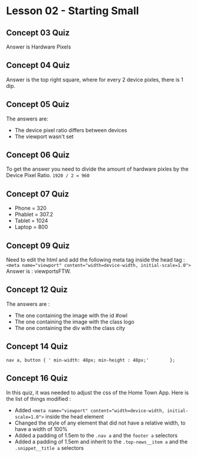 # Lesson 02 - Starting Small

## Concept 03 Quiz
Answer is Hardware Pixels

## Concept 04 Quiz
Answer is the top right square, where for every 2 device pixles, there is 1 dip.

## Concept 05 Quiz
The answers are:
- The device pixel ratio differs between devices
- The viewport wasn't set

## Concept 06 Quiz
To get the answer you need to divide the amount of hardware pixles by the Device Pixel Ratio.
`1920 / 2 = 960`

## Concept 07 Quiz
- Phone   = 320
- Phablet = 307.2
- Tablet  = 1024
- Laptop  = 800

## Concept 09 Quiz
Need to edit the html and add the following meta tag inside the head tag : `<meta name="viewport" content="width=device-width, initial-scale=1.0">`
Answer is : viewportsFTW.

## Concept 12 Quiz
The answers are :
- The one containing the image with the id #owl
- The one containing the image with the class logo
- The one containing the div with the class city 

## Concept 14 Quiz
`nav a, button
{
' min-width: 48px;
  min-height : 48px;'		
};`

## Concept 16 Quiz
In this quiz, it was needed to adjust the css of the Home Town App.
Here is the list of things modified :
- Added `<meta name="viewport" content="width=device-width, initial-scale=1.0">` inside the head element
- Changed the style of any element that did not have a relative width, to have a width of 100%
- Added a padding of 1.5em to the `.nav a` and the `footer a` selectors
- Added a padding of 1.5em and inherit to the `.top-news__item a` and the `.snippet__title a` selectors